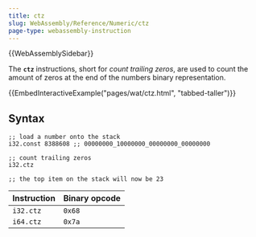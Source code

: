 ```yaml
---
title: ctz
slug: WebAssembly/Reference/Numeric/ctz
page-type: webassembly-instruction
---
```


{{WebAssemblySidebar}}

The **`ctz`** instructions, short for _count trailing zeros_, are used to count the amount of zeros at the end of the numbers binary representation.

{{EmbedInteractiveExample("pages/wat/ctz.html", "tabbed-taller")}}

## Syntax

```wasm
;; load a number onto the stack
i32.const 8388608 ;; 00000000_10000000_00000000_00000000

;; count trailing zeros
i32.ctz

;; the top item on the stack will now be 23
```

| Instruction | Binary opcode |
| ----------- | ------------- |
| `i32.ctz`   | `0x68`        |
| `i64.ctz`   | `0x7a`        |
